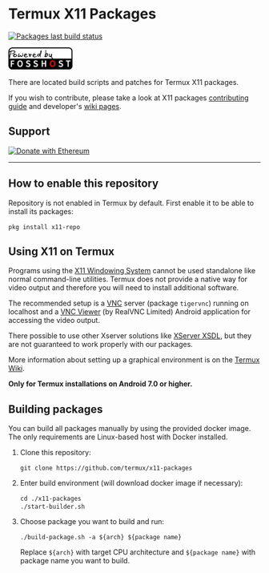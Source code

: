 # Termux X11 Packages

[![Packages last build status](https://github.com/termux/x11-packages/workflows/Packages/badge.svg)](https://github.com/termux/x11-packages/actions)

<img src=".github/static/powered-by-fosshost.png" alt="Powered by FossHost" width="128px"></img>

There are located build scripts and patches for Termux X11 packages.

If you wish to contribute, please take a look at X11 packages [contributing guide](./CONTRIBUTING.md) and developer's [wiki pages](https://github.com/termux/termux-packages/wiki).

## Support

[![Donate with Ethereum](https://en.cryptobadges.io/badge/big/0x3CC8F61862e5c3Ad62A7eea0c3048853FA31af23?showBalance=true)](https://en.cryptobadges.io/donate/0x3CC8F61862e5c3Ad62A7eea0c3048853FA31af23)

***

## How to enable this repository

Repository is not enabled in Termux by default. First enable it to be able to install
its packages:
```
pkg install x11-repo
```

## Using X11 on Termux

Programs using the [X11 Windowing System] cannot be used standalone like normal
command-line utilities. Termux does not provide a native way for video output
and therefore you will need to install additional software.

The recommended setup is a [VNC] server (package `tigervnc`) running on
localhost and a [VNC Viewer] (by RealVNC Limited) Android application for
accessing the video output.

There possible to use other Xserver solutions like [XServer XSDL], but they are
not guaranteed to work properly with our packages.

More information about setting up a graphical environment is on the
[Termux Wiki].

**Only for Termux installations on Android 7.0 or higher.**

## Building packages

You can build all packages manually by using the provided docker image. The only
requirements are Linux-based host with Docker installed.

1. Clone this repository:
	```
	git clone https://github.com/termux/x11-packages
	```

2. Enter build environment (will download docker image if necessary):
	```
	cd ./x11-packages
	./start-builder.sh
	```

3. Choose package you want to build and run:
	```
	./build-package.sh -a ${arch} ${package name}
	```
	Replace `${arch}` with target CPU architecture and `${package name}` with
	package name you want to build.

[X11 Windowing System]: <https://en.wikipedia.org/wiki/X_Window_System>
[Termux Wiki]: <https://wiki.termux.com/wiki/Graphical_Environment>
[VNC]: <https://en.wikipedia.org/wiki/Virtual_Network_Computing>
[VNC Viewer]: <https://play.google.com/store/apps/details?id=com.realvnc.viewer.android>
[XServer XSDL]: <https://play.google.com/store/apps/details?id=x.org.server>
